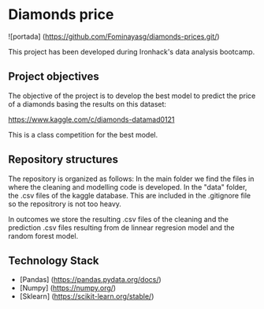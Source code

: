 # Diamonds price

![portada] (https://github.com/Fominayasg/diamonds-prices.git/)

This project has been developed during Ironhack's data analysis bootcamp.

## Project objectives

The objective of the project is to develop the best model to predict the price of a diamonds basing the results on this dataset:

https://www.kaggle.com/c/diamonds-datamad0121

This is a class competition for the best model.


## Repository structures

The repository is organized as follows:
In the main folder we find the files in where the cleaning and modelling code is developed.
In the "data" folder, the .csv files of the kaggle database. This are included in the .gitignore file so the repositrory is not too heavy.

In outcomes we store the resulting .csv files of the cleaning and the prediction .csv files resulting from de linnear regresion model and the random forest model.



## Technology Stack

- [Pandas] (https://pandas.pydata.org/docs/)
- [Numpy] (https://numpy.org/)
- [Sklearn] (https://scikit-learn.org/stable/)
